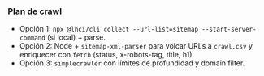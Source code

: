 ### Plan de crawl

- Opción 1: `npx @lhci/cli collect --url-list=sitemap --start-server-command` (si local) + parse.
- Opción 2: Node + `sitemap-xml-parser` para volcar URLs a `crawl.csv` y enriquecer con `fetch` (status, x-robots-tag, title, h1).
- Opción 3: `simplecrawler` con límites de profundidad y domain filter.
